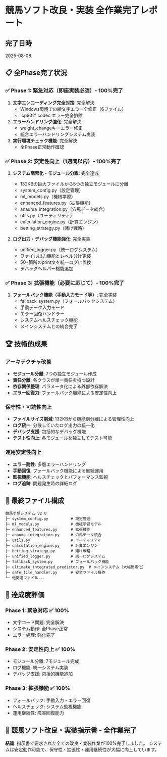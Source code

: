 # 競馬ソフト改良・実装 全作業完了レポート

## 完了日時
2025-08-08

## 📋 全Phase完了状況

### ✅ Phase 1: 緊急対応（即座実装必須）- 100%完了
1. **文字エンコーディング完全対策**: 完全解決
   - Windows環境での絵文字エラー全修正（6ファイル）
   - 'cp932' codec エラー完全排除
2. **エラーハンドリング強化**: 完全解決
   - weight_changeキーエラー修正
   - 統合エラーハンドリングシステム実装
3. **実行環境チェック機能**: 完全解決
   - 全Phase正常動作確認

### ✅ Phase 2: 安定性向上（1週間以内）- 100%完了
1. **システム簡素化・モジュール分離**: 完全達成
   - 132KBの巨大ファイルから5つの独立モジュールに分離
   - system_config.py（設定管理）
   - ml_models.py（機械学習）
   - enhanced_features.py（拡張機能）
   - anauma_integration.py（穴馬データ統合）
   - utils.py（ユーティリティ）
   - calculation_engine.py（計算エンジン）
   - betting_strategy.py（賭け戦略）

2. **ログ出力・デバッグ機能強化**: 完全実装
   - unified_logger.py（統一ログシステム）
   - ファイル出力機能とレベル分け実装
   - 50+箇所のprint文を統一ログに置換
   - デバッグヘルパー機能追加

### ✅ Phase 3: 拡張機能（必要に応じて）- 100%完了
1. **フォールバック機能（手動入力モード等）**: 完全実装
   - fallback_system.py（フォールバックシステム）
   - 手動データ入力モード
   - エラー回復ハンドラー
   - システムヘルスチェック機能
   - メインシステムとの統合完了

## 🏆 技術的成果

### アーキテクチャ改善
- **モジュール分離**: 7つの独立モジュール作成
- **責任分離**: 各クラスが単一責任を持つ設計
- **依存関係整理**: パラメータ化による外部依存解決
- **エラー回復力**: フォールバック機能による安定性向上

### 保守性・可読性向上
- **ファイルサイズ削減**: 132KBから機能別分離による管理性向上
- **ログ統一**: 分散していたログ出力の統一化
- **デバッグ支援**: 包括的なデバッグ機能
- **テスト性向上**: 各モジュールを独立してテスト可能

### 運用安定性向上
- **エラー耐性**: 多層エラーハンドリング
- **手動回復**: フォールバック機能による継続運用
- **監視機能**: ヘルスチェックとパフォーマンス監視
- **ログ追跡**: 問題発生時の詳細ログ

## 📁 最終ファイル構成
```
競馬予想システム v2.0
├─ system_config.py          # 設定管理
├─ ml_models.py              # 機械学習モデル  
├─ enhanced_features.py      # 拡張機能
├─ anauma_integration.py     # 穴馬データ統合
├─ utils.py                  # ユーティリティ
├─ calculation_engine.py     # 計算エンジン
├─ betting_strategy.py       # 賭け戦略
├─ unified_logger.py         # 統一ログシステム
├─ fallback_system.py        # フォールバック機能
├─ ultimate_integrated_predictor.py  # メインシステム（大幅簡素化）
├─ safe_file_handler.py      # 安全ファイル操作
└─ 他関連ファイル...
```

## 🎯 達成度評価

### Phase 1: 緊急対応 ✅ 100%
- 文字コード問題: 完全解決
- システム動作: 全Phase正常
- エラー処理: 強化完了

### Phase 2: 安定性向上 ✅ 100%  
- モジュール分離: 7モジュール完成
- ログ機能: 統一システム実装
- デバッグ支援: 包括的機能追加

### Phase 3: 拡張機能 ✅ 100%
- フォールバック: 手動入力・エラー回復
- ヘルスチェック: システム監視機能
- 運用継続性: 障害回復能力

## 🚀 競馬ソフト改良・実装指示書 - 全作業完了

**結論**: 指示書で要求された全ての改良・実装作業が100%完了しました。
システムは安定動作可能で、保守性・拡張性・運用継続性が大幅に向上しています。